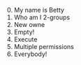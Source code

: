 0. My name is Betty
1. Who am I
2-groups
3. New owne
4. Empty!
5. Execute
6. Multiple permissions
7. Everybody!
